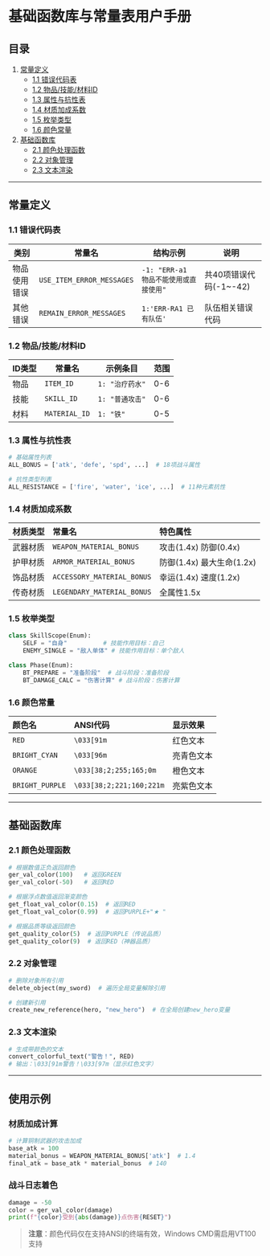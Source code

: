# 基础函数库与常量表用户手册

## 目录
1. [常量定义](#常量定义)
   - [1.1 错误代码表](#11-错误代码表)
   - [1.2 物品/技能/材料ID](#12-物品技能材料id)
   - [1.3 属性与抗性表](#13-属性与抗性表)
   - [1.4 材质加成系数](#14-材质加成系数)
   - [1.5 枚举类型](#15-枚举类型)
   - [1.6 颜色常量](#16-颜色常量)
2. [基础函数库](#基础函数库)
   - [2.1 颜色处理函数](#21-颜色处理函数)
   - [2.2 对象管理](#22-对象管理)
   - [2.3 文本渲染](#23-文本渲染)

---

## 常量定义

### 1.1 错误代码表
| 类别         | 常量名                    | 结构示例                              | 说明                   |
| ------------ | ------------------------- | ------------------------------------- | ---------------------- |
| 物品使用错误 | `USE_ITEM_ERROR_MESSAGES` | `-1: "ERR-a1 物品不能使用或直接使用"` | 共40项错误代码(-1~-42) |
| 其他错误     | `REMAIN_ERROR_MESSAGES`   | `1:'ERR-RA1 已有队伍'`                | 队伍相关错误代码       |

### 1.2 物品/技能/材料ID
| ID类型 | 常量名        | 示例条目        | 范围 |
| ------ | ------------- | --------------- | ---- |
| 物品   | `ITEM_ID`     | `1: "治疗药水"` | 0-6  |
| 技能   | `SKILL_ID`    | `1: "普通攻击"` | 0-6  |
| 材料   | `MATERIAL_ID` | `1: "铁"`       | 0-5  |

### 1.3 属性与抗性表
```python
# 基础属性列表
ALL_BONUS = ['atk', 'defe', 'spd', ...]  # 18项战斗属性

# 抗性类型列表 
ALL_RESISTANCE = ['fire', 'water', 'ice', ...]  # 11种元素抗性
```

### 1.4 材质加成系数

| 材质类型 | 常量名                     | 特色属性                  |
| :------- | :------------------------- | :------------------------ |
| 武器材质 | `WEAPON_MATERIAL_BONUS`    | 攻击(1.4x) 防御(0.4x)     |
| 护甲材质 | `ARMOR_MATERIAL_BONUS`     | 防御(1.4x) 最大生命(1.2x) |
| 饰品材质 | `ACCESSORY_MATERIAL_BONUS` | 幸运(1.4x) 速度(1.2x)     |
| 传奇材质 | `LEGENDARY_MATERIAL_BONUS` | 全属性1.5x                |

### 1.5 枚举类型

```python
class SkillScope(Enum):
    SELF = "自身"          # 技能作用目标：自己
    ENEMY_SINGLE = "敌人单体" # 技能作用目标：单个敌人

class Phase(Enum):
    BT_PREPARE = "准备阶段"  # 战斗阶段：准备阶段
    BT_DAMAGE_CALC = "伤害计算" # 战斗阶段：伤害计算
```

### 1.6 颜色常量

| 颜色名          | ANSI代码                 | 显示效果   |
| :-------------- | :----------------------- | :--------- |
| `RED`           | `\033[91m`               | 红色文本   |
| `BRIGHT_CYAN`   | `\033[96m`               | 亮青色文本 |
| `ORANGE`        | `\033[38;2;255;165;0m`   | 橙色文本   |
| `BRIGHT_PURPLE` | `\033[38;2;221;160;221m` | 亮紫色文本 |

------

## 基础函数库

### 2.1 颜色处理函数

```python
# 根据数值正负返回颜色
ger_val_color(100)   # 返回GREEN
ger_val_color(-50)   # 返回RED

# 根据浮点数值返回渐变颜色
get_float_val_color(0.15)  # 返回RED
get_float_val_color(0.99)  # 返回PURPLE+"★ "

# 根据品质等级返回颜色
get_quality_color(5)  # 返回PURPLE（传说品质）
get_quality_color(9)  # 返回RED（神器品质）
```

### 2.2 对象管理

```python
# 删除对象所有引用
delete_object(my_sword)  # 遍历全局变量解除引用

# 创建新引用
create_new_reference(hero, "new_hero")  # 在全局创建new_hero变量
```

### 2.3 文本渲染

```python
# 生成带颜色的文本
convert_colorful_text("警告！", RED)
# 输出：\033[91m警告！\033[97m（显示红色文字）
```

------

## 使用示例

### 材质加成计算

```python
# 计算铜制武器的攻击加成
base_atk = 100
material_bonus = WEAPON_MATERIAL_BONUS['atk']  # 1.4
final_atk = base_atk * material_bonus  # 140
```

### 战斗日志着色

```python
damage = -50
color = ger_val_color(damage)
print(f"{color}受到{abs(damage)}点伤害{RESET}")
```

> **注意**：颜色代码仅在支持ANSI的终端有效，Windows CMD需启用VT100支持